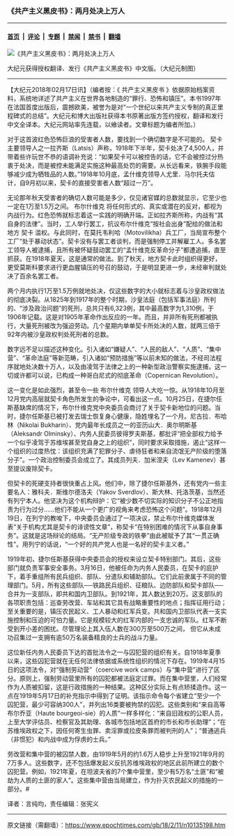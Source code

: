 ### 《共产主义黑皮书》：两月处决上万人

---

#### [首页](../../../..?n10135198) &nbsp;|&nbsp; [评论](../../../../../epoch-comment?n10135198) &nbsp;|&nbsp; [专题](../../../../../epoch-special?n10135198) &nbsp;|&nbsp; [禁闻](../../../../../epoch-news?n10135198) &nbsp;|&nbsp; [禁书](../../../../../books?n10135198) &nbsp;|&nbsp; [翻墙](https://github.com/gfw-breaker/nogfw/blob/master/README.md?n10135198)


<div><img alt="《共产主义黑皮书》：两月处决上万人" class="attachment-djy_600_400 size-djy_600_400 wp-post-image" src="https://i.epochtimes.com/assets/uploads/2017/12/dcbb5ad1ea37934a168afd29d68d142e-600x400.jpg"/>
<div class="caption">
 <p>
  大纪元获得授权翻译、发行《共产主义黑皮书》中文版。（大纪元制图）
 </p>
</div></div><hr/><div class="post_content" id="artbody" itemprop="articleBody">
 <!-- article content begin -->
 <p>
  【大纪元2018年02月17日讯】（编者按：《
  <ok href="https://www.epochtimes.com/gb/tag/%E5%85%B1%E4%BA%A7%E4%B8%BB%E4%B9%89%E9%BB%91%E7%9A%AE%E4%B9%A6.html">
   共产主义黑皮书
  </ok>
  》依据原始档案资料，系统地详述了共产主义在世界各地制造的“罪行、恐怖和镇压”。本书1997年在法国首度出版后，震撼欧美，被誉为是对“一个世纪以来共产主义专制的真正里程碑式的总结”。大纪元和博大出版社获得本书原著出版方签约授权，翻译和发行中文全译本。大纪元网站率先连载，以飨读者。文章标题为编者所加。）
 </p>
 <p>
  对于这首波红色恐怖巨浪的受害者人数，要找到一个确切数字是不可能的。
  <ok href="https://www.epochtimes.com/gb/tag/%E5%A5%91%E5%8D%A1.html">
   契卡
  </ok>
  主要领导人之一拉齐斯（Latsis）声称，1918年下半年，契卡处决了4,500人，并带着些许玩世不恭的语调补充说：“如果契卡可以被控告的话，它不会被控过分热衷于处决，而是被控未能满足实施这种最高处罚的需要。从长远看来，铁腕手段能够减少成为牺牲品的人数。”1918年10月底，孟什维克领导人尤里．马尔托夫估计，自9月初以来，契卡的直接受害者人数“超过一万”。
 </p>
 <p>
  无论那年秋天受害者的确切人数可能是多少，仅见诸官媒的总数就显示，它至少也一定在1万至1.5万之间。
  <ok href="https://www.epochtimes.com/gb/tag/%E5%B8%83%E5%B0%94%E4%BB%80%E7%BB%B4%E5%85%8B.html">
   布尔什维克
  </ok>
  将任何形式的、真实或潜在的反对，都视为内战行为。红色恐怖就标志着这一实践的明确开端。正如拉齐斯所称，内战有“其自身的法律”。当时，工人举行罢工，抗议布尔什维克“按社会出身”配给的做法和地方
  <ok href="https://www.epochtimes.com/gb/tag/%E5%A5%91%E5%8D%A1.html">
   契卡
  </ok>
  滥权。与此同时，在莫托韦利哈（Motovilikha）兵工厂，当局宣布整个工厂“处于暴动状态”。契卡没有与罢工者谈判，而是强制停工并解雇工人。多名罢工领导人被逮捕，且所有被怀疑鼓动罢工的“孟什维克反革命分子”都遭追捕，直至抓获。在1918年夏天，这是通常的做法。到了秋天，地方契卡此时组织得更好，更受莫斯科要求进行更血腥镇压的号召的鼓动，于是明显更进一步，未经审判就处决了百余名罢工者。
 </p>
 <p>
  两个月内执行1万至1.5万例就地处决，仅这些数字的大小就标志着与沙皇政权做法的彻底决裂。从1825年到1917年的整个时期，沙皇法庭（包括军事法庭）所判的、“涉及政治问题”的死刑，总共只有6,323例，其中最高数字为1,310例，于1906年记载。这是对1905年革命作出反应的一年。而且，并非所有死刑都被执行，大量死刑被改为强迫劳动。几个星期内单单契卡所处决的人数，就两三倍于92年内被沙皇政权判处死刑者的总数。
 </p>
 <p>
  数字远不足以描述这种变化。引入诸如“嫌疑人”、“人民的敌人”、“人质”、“集中营”、“革命法庭”等新范畴，引入诸如“预防措施”等以前未知的做法，不经司法程序就地处决数十万人，以及由凌驾于法律之上的一种新型政治警察实施逮捕，这一切或许都可以说，已构成一种哥白尼式的彻底革命（Copernican Revolution）。
 </p>
 <p>
  这一变化是如此强烈，甚至令一些
  <ok href="https://www.epochtimes.com/gb/tag/%E5%B8%83%E5%B0%94%E4%BB%80%E7%BB%B4%E5%85%8B.html">
   布尔什维克
  </ok>
  领导人大吃一惊。从1918年10月至12月党内高层就契卡角色所发生的争论中，可看出这一点。10月25日，在捷尔任斯基缺席的情况下，布尔什维克党中央委员会商讨了关于契卡新地位的问题。当时，捷尔任斯基已被打发去瑞士恢复身心健康，隐姓埋名了一个月。尼古拉．布哈林（Nikolai Bukharin）、党内最年长成员之一的亚历山大．奥尔明斯基（Aleksandr Olminsky）、内务人民委员彼得罗夫斯基，都批评“把全部权力给予一个似乎凌驾于苏维埃甚至党自身之上的组织”，同时要求采取措施，遏止“这样一个组织的过度热忱：该组织充满了犯罪分子、虐待狂者和来自流氓无产阶级的堕落分子”。一个政治控制委员会成立了。其成员列夫．加米涅夫（Lev Kamenev）甚至提议废除契卡。
 </p>
 <p>
  但契卡的死硬支持者很快重占上风。他们中，除了捷尔任斯基外，还有党内一些主要名人：雅科夫．斯维尔德洛夫（Yakov Sverdlov）、斯大林、托洛茨基，当然还有列宁本人。他坚决为这个机构辩护：它“被少数不切实际的知识分子不公正地指责为行为过分……他们不能从一个更广的视角来考虑恐怖这个问题”。1918年12月19日，在列宁的教唆下，中央委员会通过了一项决议，禁止布尔什维克媒体发表“关于机构尤其是契卡的诽谤性文章”，称契卡“在特别困难的情况下从事自身事务”。这就是这场辩论的结局。“无产阶级专政的铁拳”由此被赋予了其“一贯正确性”。用列宁的话说，“一个好的共产党人也是一名好的契卡主义者。”
 </p>
 <p>
  1919年初，捷尔任斯基获得中央委员会的授权来设立契卡特别部门。其后，这些部门就负责军事安全事务。3月16日，他被任命为内务人民委员，在契卡的庇护下，着手重组所有民兵组织、部队、分遣队和辅助部队。它们此前隶属于不同的管理部门。5月，所有这些部队──铁路民兵组织、征粮队、边防部队和契卡部队──合并为一支部队，即共和国内卫部队。到1921年，其人数达到20万。这支部队的各项职责包括：巡查劳改营、车站和其它具有战略重要性的地点；指挥征用行动；至关重要的是，镇压农民起义、工人暴动和红军兵变。共和国内卫部队代表一支实施控制和压迫的可怕力量。它是规模较大的红军内部的一支忠诚的军队。红军不断受到开小差的困扰。尽管理论上其入伍人数在300万至500万之间， 但它从未成功召集过一支拥有逾50万名装备精良的士兵的战斗力量。
 </p>
 <p>
  这位新任内务人民委员下达的首批法令之一与囚犯营的组织有关。自1918年夏季以来，这些囚犯营就在无任何法律依据或系统性组织的情况下存在。1919年4月15日的这项法令，对“强制劳动营”（coercive work camps）与“集中营”进行了区分。原则上，强制劳动营里所有的囚犯都被法庭定过罪。而在集中营里，人们经常作为人质被扣留，这是行政措施的一种结果。这种区分实际上有点矫揉造作。这一点在1919年5月17日的补充指示中得到了证明。该指示命令每个省建立“至少一个囚犯营，最少可容纳300人”，并列出16类要被拘禁的囚犯。这些类别和“来自高等布尔乔亚（Haute bourgeoi-sie）的人质”一样多样化：“来自旧政权的公职人员，上至大学评估员、检察官及其助理、各城市包括地区首府的市长和市长助理”；“在苏维埃政权之下，因任何寄生虫罪、卖淫罪或拉皮条罪而被判刑的人”；“普通逃兵（非惯犯）和内战中成为俘虏的士兵。”
 </p>
 <p>
  劳改营和集中营的被囚禁人数，由1919年5月的约1.6万人稳步上升至1921年9月的7万多人。这些数字，还不包括爆发起义反抗苏维埃政权的地区此前所建立的数个囚犯营。例如，1921年夏，在坦波夫省的7个集中营里，至少有5万名“土匪”和“被劫为人质的土匪的家人”。这些集中营由当局建立，作为扑灭农民起义的措施的一部分。#
 </p>
 <p>
  译者：言纯均，责任编辑：张宪义
 </p>
 <!-- article content end -->
 <div id="below_article_ad">
 </div>
</div>


---

原文链接（需翻墙）：https://www.epochtimes.com/gb/18/2/11/n10135198.htm
